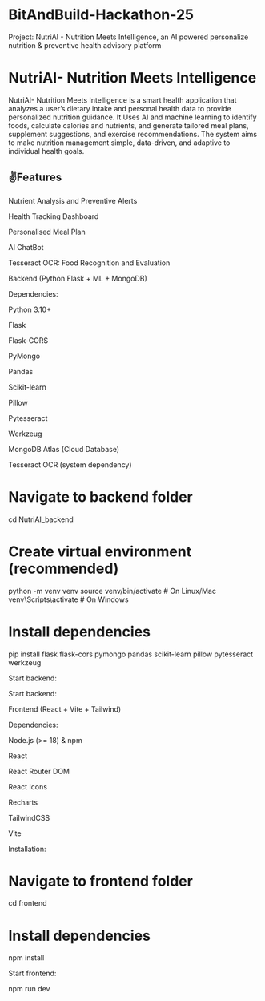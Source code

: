# BitAndBuild-Hackathon-25
Project: NutriAI - Nutrition Meets Intelligence, an AI powered personalize nutrition &amp; preventive health advisory platform

# NutriAI- Nutrition Meets Intelligence

NutriAI- Nutrition Meets Intelligence is a smart health application that analyzes a user’s dietary intake and personal health data to provide personalized nutrition guidance. It Uses AI and machine learning to identify foods, calculate calories and nutrients, and generate tailored meal plans, supplement suggestions, and exercise recommendations. The system aims to make nutrition management simple, data-driven, and adaptive to individual health goals.


## ✌️Features
Nutrient Analysis and Preventive Alerts

Health Tracking Dashboard

Personalised Meal Plan

AI ChatBot

Tesseract OCR: Food Recognition and Evaluation

Backend (Python Flask + ML + MongoDB)

Dependencies:

Python 3.10+

Flask

Flask-CORS

PyMongo

Pandas

Scikit-learn

Pillow

Pytesseract

Werkzeug

MongoDB Atlas (Cloud Database)

Tesseract OCR (system dependency)


# Navigate to backend folder
cd NutriAI_backend

# Create virtual environment (recommended)
python -m venv venv
source venv/bin/activate   # On Linux/Mac
venv\Scripts\activate      # On Windows

# Install dependencies
pip install flask flask-cors pymongo pandas scikit-learn pillow pytesseract werkzeug


Start backend:

Start backend:


Frontend (React + Vite + Tailwind)

Dependencies:

Node.js (>= 18) & npm

React

React Router DOM

React Icons

Recharts

TailwindCSS

Vite

Installation:

# Navigate to frontend folder
cd frontend

# Install dependencies
npm install


Start frontend:

npm run dev
